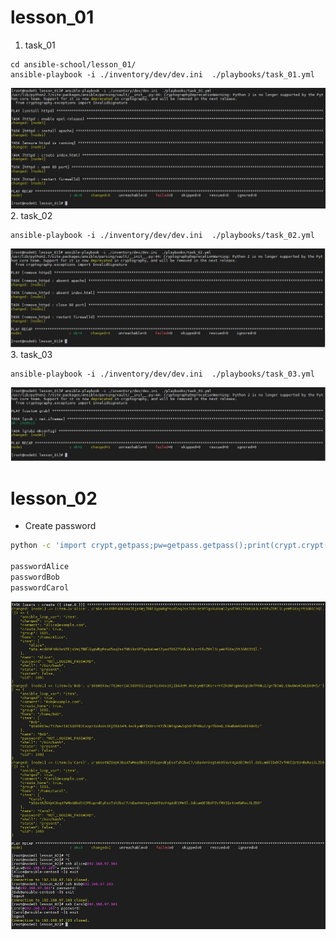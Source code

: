 # lesson_01
1. task_01
```
cd ansible-school/lesson_01/
ansible-playbook -i ./inventory/dev/dev.ini  ./playbooks/task_01.yml
```
![lesson_01 task_01](/img/lesson_01_task_01.JPG)
2. task_02
```
ansible-playbook -i ./inventory/dev/dev.ini  ./playbooks/task_02.yml
```
![lesson_01 task_02](/img/lesson_01_task_02.JPG)
3. task_03
```
ansible-playbook -i ./inventory/dev/dev.ini  ./playbooks/task_03.yml
```
![lesson_01 task_03](/img/lesson_01_task_03.JPG)
# lesson_02
- Create password
```bash
python -c 'import crypt,getpass;pw=getpass.getpass();print(crypt.crypt(pw) if (pw==getpass.getpass("Confirm: ")) else exit())'

passwordAlice
passwordBob
passwordCarol
```
![lesson_02 task_01](/img/lesson_02_task_01.JPG)
